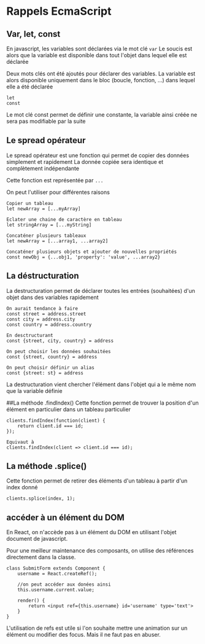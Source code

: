 # Rappels EcmaScript

## Var, let, const
En javascript, les variables sont déclarées via le mot clé `var`
Le soucis est alors que la variable est disponible dans tout l'objet dans lequel elle est déclarée

Deux mots clés ont été ajoutés pour déclarer des variables. La variable est alors disponible uniquement dans le bloc (boucle, fonction, ...) dans lequel elle a été déclarée
    
    let
    const
    
Le mot clé const permet de définir une constante, la variable ainsi créée ne sera pas modifiable par la suite

## Le spread opérateur
Le spread opérateur est une fonction qui permet de copier des données simplement et rapidement
La donnée copiée sera identique et complètement indépendante

Cette fonction est représentée par ``...``

On peut l'utiliser pour différentes raisons

    Copier un tableau
    let newArray = [...myArray]
    
    Eclater une chaine de caractère en tableau
    let stringArray = [...myString]
    
    Concaténer plusieurs tableaux
    let newArray = [...array1, ...array2]
    
    Concaténer plusieurs objets et ajouter de nouvelles propriétés
    const newObj = {...obj1, 'property': 'value', ...array2}

## La déstructuration
La destructuration permet de déclarer toutes les entrées (souhaitées) d'un objet dans des variables rapidement

    On aurait tendance à faire
    const street = address.street
    const city = address.city
    const country = address.country
    
    En desctructurant
    const {street, city, country} = address
    
    On peut choisir les données souhaitées
    const {street, country} = address
    
    On peut choisir définir un alias
    const {street: st} = address
    
La destructuration vient chercher l'élément dans l'objet qui a le même nom que la variable définie

##La méthode .findIndex()
Cette fonction permet de trouver la position d'un élément en particulier dans un tableau particulier

    clients.findIndex(function(client) {
        return client.id === id;
    });
    
    Equivaut à 
    clients.findIndex(client => client.id === id);

## La méthode .splice()
Cette fonction permet de retirer des éléments d'un tableau à partir d'un index donné

    clients.splice(index, 1);

## accéder à un élément du DOM
En React, on n'accède pas à un élément du DOM en utilisant l'objet document de javascript.

Pour une meilleur maintenance des composants, on utilise des références directement dans la classe.

    class SubmitForm extends Component {
        username = React.createRef();
        
        //on peut accéder aux donées ainsi
        this.username.current.value;
        
        render() {
            return <input ref={this.username} id='username' type='text'>
        }
    }

L'utilisation de refs est utile si l'on souhaite mettre une animation sur un élément ou modifier des focus.
Mais il ne faut pas en abuser.
